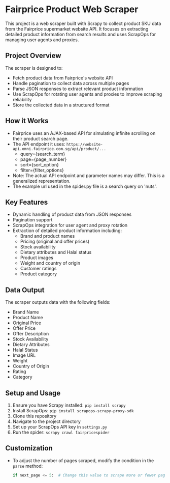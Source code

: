 # Fairprice Product Web Scraper

This project is a web scraper built with Scrapy to collect product SKU data from the Fairprice supermarket website API. It focuses on extracting detailed product information from search results and uses ScrapOps for managing user agents and proxies.

## Project Overview

The scraper is designed to:
- Fetch product data from Fairprice's website API
- Handle pagination to collect data across multiple pages
- Parse JSON responses to extract relevant product information
- Use ScrapOps for rotating user agents and proxies to improve scraping reliability
- Store the collected data in a structured format

## How it Works

- Fairprice uses an AJAX-based API for simulating infinite scrolling on their product search page.
- The API endpoint it uses: `https://website-api.omni.fairprice.com.sg/api/product/...`
  - query={search_term}
  - page={page_number}
  - sort={sort_option}
  - filter={filter_options}
- Note: The actual API endpoint and parameter names may differ. This is a generalized representation.
- The example url used in the spider.py file is a search query on 'nuts'.
  
## Key Features

- Dynamic handling of product data from JSON responses
- Pagination support
- ScrapOps integration for user agent and proxy rotation
- Extraction of detailed product information including:
  - Brand and product names
  - Pricing (original and offer prices)
  - Stock availability
  - Dietary attributes and Halal status
  - Product images
  - Weight and country of origin
  - Customer ratings
  - Product category

## Data Output

The scraper outputs data with the following fields:
- Brand Name
- Product Name
- Original Price
- Offer Price
- Offer Description
- Stock Availability
- Dietary Attributes
- Halal Status
- Image URL
- Weight
- Country of Origin
- Rating
- Category

## Setup and Usage

1. Ensure you have Scrapy installed: `pip install scrapy`
2. Install ScrapOps: `pip install scrapops-scrapy-proxy-sdk`
3. Clone this repository
4. Navigate to the project directory
5. Set up your ScrapOps API key in `settings.py`
6. Run the spider: `scrapy crawl fairpricespider`

## Customization

- To adjust the number of pages scraped, modify the condition in the `parse` method:
  ```python
  if next_page <= 5:  # Change this value to scrape more or fewer pages
